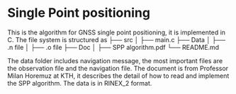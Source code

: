 # Single Point positioning
This is the algorithm for GNSS single point positioning, it is implemented in C. The file system is structured as 
├── src
│   ├── main.c
├── Data
│   ├── .n file
│   ├── .o file
├── Doc
│   ├── SPP algorithm.pdf
└── README.md

The data folder includes navigation message, the most important files are the observation file and the navigation file.
The document is from Professor Milan Horemuz at KTH, it describes the detail of how to read and implement the SPP algorithm.
The data is in RINEX_2 format.